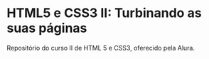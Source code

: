 # HTML5 e CSS3 II: Turbinando as suas páginas

Repositório do curso II de HTML 5 e CSS3, oferecido pela Alura.
